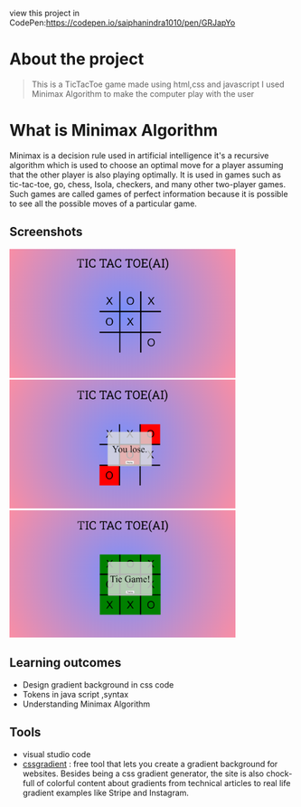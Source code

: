 view this project in CodePen:https://codepen.io/saiphanindra1010/pen/GRJapYo
# About the project    
> This is a TicTacToe game made using html,css and javascript I used Minimax Algorithm to make the computer play with the user

# What is Minimax Algorithm 
Minimax is a decision rule used in artificial intelligence it's a recursive algorithm which is used to choose an optimal move for a player assuming that the other player is also playing optimally.
It is used in games such as tic-tac-toe, go, chess, Isola, checkers, and many other two-player games.
Such games are called games of perfect information because it is possible to see all the possible moves of a particular game.

## Screenshots
>                                 
 <img src="sample images/game.png" width ="400">             <img src="sample images/lose.png" width ="400" height ="228">
    <img src="sample images/tie.png" width ="400">
## Learning outcomes

- Design gradient background in css code
- Tokens in java script ,syntax
- Understanding Minimax Algorithm

## Tools

-  visual studio code
- [cssgradient](https://cssgradient.io/) : free tool that lets you create a gradient background for websites. Besides being a css gradient generator, the site is also chock-full of colorful content about gradients from technical articles to real life gradient examples like Stripe and Instagram.


